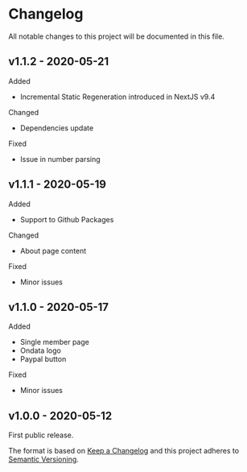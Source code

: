 # Changelog

All notable changes to this project will be documented in this file.

## v1.1.2 - 2020-05-21

Added
- Incremental Static Regeneration introduced in NextJS v9.4

Changed
- Dependencies update

Fixed
- Issue in number parsing

## v1.1.1 - 2020-05-19

Added
- Support to Github Packages

Changed
- About page content

Fixed
- Minor issues

## v1.1.0 - 2020-05-17

Added
- Single member page
- Ondata logo
- Paypal button

Fixed
- Minor issues

## v1.0.0 - 2020-05-12

First public release.

The format is based on [Keep a Changelog](https://keepachangelog.com/en/1.0.0/) and this project adheres to [Semantic Versioning](https://semver.org/spec/v2.0.0.html).
